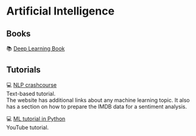 # Artificial Intelligence

## Books

:books: [Deep Learning Book](https://www.deeplearningbook.org/)  


## Tutorials
:computer: [NLP crashcourse](https://machinelearningmastery.com/crash-course-deep-learning-natural-language-processing/)  
Text-based tutorial.  
The website has additional links about any machine learning topic. It also has a section on how to prepare the IMDB data for a sentiment analysis.

:computer: [ML tutorial in Python](https://www.youtube.com/watch?v=M9Itm95JzL0)  
 YouTube tutorial.
